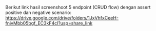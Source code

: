 Berikut link hasil screenshoot 5 endpoint (CRUD flow) dengan assert positive dan negative scenario:
https://drive.google.com/drive/folders/1JxVhfxCeeH-fnivMbb05bgf_EC3kF4cl?usp=share_link
